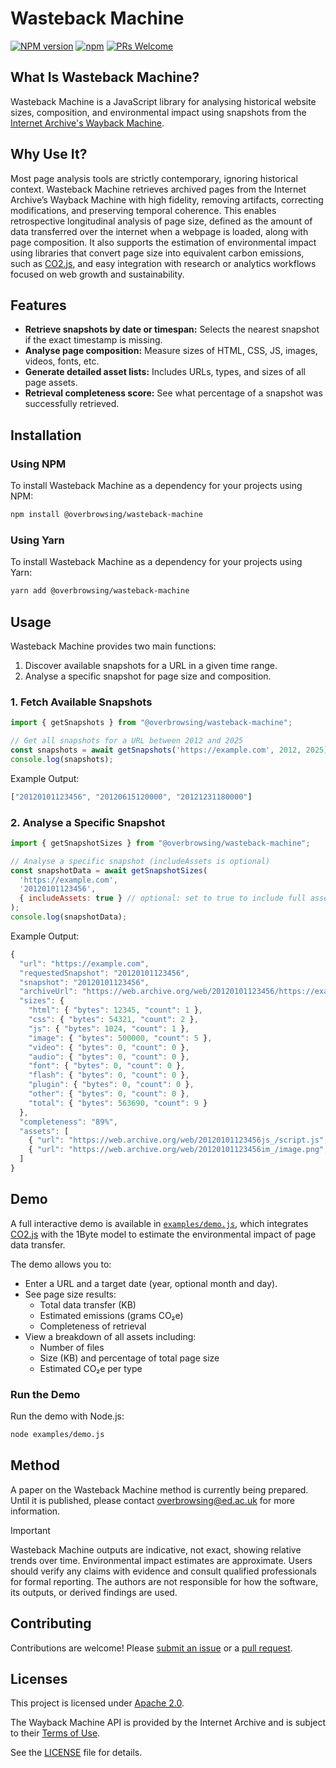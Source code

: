 # Wasteback Machine

[![NPM version](https://img.shields.io/npm/v/@overbrowsing/wasteback-machine.svg)](https://www.npmjs.com/package/@overbrowsing/wasteback-machine)
[![npm](https://img.shields.io/npm/dt/@overbrowsing/wasteback-machine.svg)](https://www.npmtrends.com/@overbrowsing/wasteback-machine)
[![PRs Welcome](https://img.shields.io/badge/PRs-welcome-brightgreen.svg)](https://egghead.io/courses/how-to-contribute-to-an-open-source-project-on-github)

## What Is Wasteback Machine?

Wasteback Machine is a JavaScript library for analysing historical website sizes, composition, and environmental impact using snapshots from the [Internet Archive's Wayback Machine](https://web.archive.org).

## Why Use It?

Most page analysis tools are strictly contemporary, ignoring historical context. Wasteback Machine retrieves archived pages from the Internet Archive’s Wayback Machine with high fidelity, removing artifacts, correcting modifications, and preserving temporal coherence. This enables retrospective longitudinal analysis of page size, defined as the amount of data transferred over the internet when a webpage is loaded, along with page composition. It also supports the estimation of environmental impact using libraries that convert page size into equivalent carbon emissions, such as [CO2.js](https://developers.thegreenwebfoundation.org/co2js/overview), and easy integration with research or analytics workflows focused on web growth and sustainability.

## Features

- **Retrieve snapshots by date or timespan:** Selects the nearest snapshot if the exact timestamp is missing.
- **Analyse page composition:** Measure sizes of HTML, CSS, JS, images, videos, fonts, etc.
- **Generate detailed asset lists:** Includes URLs, types, and sizes of all page assets.
- **Retrieval completeness score:** See what percentage of a snapshot was successfully retrieved.

## Installation

### Using NPM

To install Wasteback Machine as a dependency for your projects using NPM:

```sh
npm install @overbrowsing/wasteback-machine
```

### Using Yarn

To install Wasteback Machine as a dependency for your projects using Yarn:

```sh
yarn add @overbrowsing/wasteback-machine
```

## Usage

Wasteback Machine provides two main functions:

1. Discover available snapshots for a URL in a given time range.
2. Analyse a specific snapshot for page size and composition.

### 1. Fetch Available Snapshots

```javascript
import { getSnapshots } from "@overbrowsing/wasteback-machine";

// Get all snapshots for a URL between 2012 and 2025
const snapshots = await getSnapshots('https://example.com', 2012, 2025);
console.log(snapshots);
```

Example Output:

```javascript
["20120101123456", "20120615120000", "20121231180000"]
```

### 2. Analyse a Specific Snapshot

```javascript
import { getSnapshotSizes } from "@overbrowsing/wasteback-machine";

// Analyse a specific snapshot (includeAssets is optional)
const snapshotData = await getSnapshotSizes(
  'https://example.com',
  '20120101123456',
  { includeAssets: true } // optional: set to true to include full asset list
);
console.log(snapshotData);
```

Example Output:

```js
{
  "url": "https://example.com",
  "requestedSnapshot": "20120101123456",
  "snapshot": "20120101123456",
  "archiveUrl": "https://web.archive.org/web/20120101123456/https://example.com",
  "sizes": {
    "html": { "bytes": 12345, "count": 1 },
    "css": { "bytes": 54321, "count": 2 },
    "js": { "bytes": 1024, "count": 1 },
    "image": { "bytes": 500000, "count": 5 },
    "video": { "bytes": 0, "count": 0 },
    "audio": { "bytes": 0, "count": 0 },
    "font": { "bytes": 0, "count": 0 },
    "flash": { "bytes": 0, "count": 0 },
    "plugin": { "bytes": 0, "count": 0 },
    "other": { "bytes": 0, "count": 0 },
    "total": { "bytes": 563690, "count": 9 }
  },
  "completeness": "89%",
  "assets": [
    { "url": "https://web.archive.org/web/20120101123456js_/script.js", "type": "js", "size": 1024 },
    { "url": "https://web.archive.org/web/20120101123456im_/image.png", "type": "image", "size": 250000 }
  ]
}
```

## Demo

A full interactive demo is available in [`examples/demo.js`](examples/demo.js), which integrates [CO2.js](https://developers.thegreenwebfoundation.org/co2js/overview) with the 1Byte model to estimate the environmental impact of page data transfer.

The demo allows you to:
- Enter a URL and a target date (year, optional month and day).
- See page size results:
  - Total data transfer (KB)
  - Estimated emissions (grams CO₂e)
  - Completeness of retrieval
- View a breakdown of all assets including:
  - Number of files
  - Size (KB) and percentage of total page size
  - Estimated CO₂e per type

### Run the Demo

Run the demo with Node.js:

```bash
node examples/demo.js
```

## Method

A paper on the Wasteback Machine method is currently being prepared. Until it is published, please contact overbrowsing@ed.ac.uk for more information.

> [!IMPORTANT]  
> Wasteback Machine outputs are indicative, not exact, showing relative trends over time. Environmental impact estimates are approximate. Users should verify any claims with evidence and consult qualified professionals for formal reporting. The authors are not responsible for how the software, its outputs, or derived findings are used.

## Contributing

Contributions are welcome! Please [submit an issue](https://github.com/overbrowsing/wasteback-machine/issues) or a [pull request](https://github.com/overbrowsing/wasteback-machine/pulls).

## Licenses

This project is licensed under [Apache 2.0](https://tldrlegal.com/license/apache-license-2.0-(apache-2.0)).

The Wayback Machine API is provided by the Internet Archive and is subject to their [Terms of Use](https://archive.org/about/terms).

See the [LICENSE](/LICENSE) file for details.